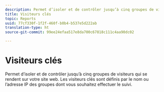 ```yaml
---
description: Permet d’isoler et de contrôler jusqu’à cinq groupes de visiteurs qui se rendent sur votre site web. Les visiteurs clés sont définis par le nom ou l’adresse IP des groupes dont vous souhaitez effectuer le suivi.
title: Visiteurs clés
topic: Reports
uuid: 77cf330f-1f2f-460f-b0b4-b537e5d222ab
translation-type: ht
source-git-commit: 99ee24efaa517e8da700c67818c111c4aa90dc02

---
```



# Visiteurs clés

Permet d’isoler et de contrôler jusqu’à cinq groupes de visiteurs qui se rendent sur votre site web. Les visiteurs clés sont définis par le nom ou l’adresse IP des groupes dont vous souhaitez effectuer le suivi.

